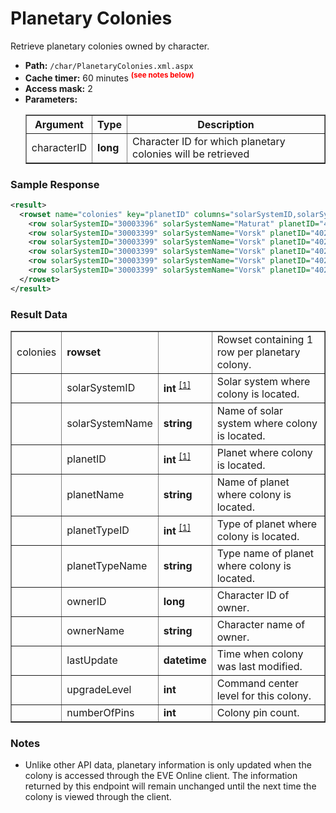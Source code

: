 # Planetary Colonies
Retrieve planetary colonies owned by character.

* __Path:__ ``/char/PlanetaryColonies.xml.aspx``
* __Cache timer:__ 60 minutes <sup style="color: red; font-weight: bold">(see notes below)</sup>
* __Access mask:__ 2
* __Parameters:__
    <table border="1">
        <tbody>
            <tr>
                <th>Argument</th>
                <th>Type</th>
                <th>Description</th>
            </tr>
            <tr>
                <td>characterID</td>
                <td><strong>long</strong></td>
                <td>Character ID for which planetary colonies will be retrieved</td>
            </tr>
        </tbody>
    </table>

### Sample Response

```xml
<result>
  <rowset name="colonies" key="planetID" columns="solarSystemID,solarSystemName,planetID,planetName,planetTypeID,planetTypeName,ownerID,ownerName,lastUpdate,upgradeLevel,numberOfPins">
    <row solarSystemID="30003396" solarSystemName="Maturat" planetID="40215260" planetName="Maturat II" planetTypeID="2015" planetTypeName="Planet (Lava)" ownerID="1801683792" ownerName="reygar burnt" lastUpdate="2015-07-29 02:17:47" upgradeLevel="5" numberOfPins="8" />
    <row solarSystemID="30003399" solarSystemName="Vorsk" planetID="40215544" planetName="Vorsk I" planetTypeID="2063" planetTypeName="Planet (Plasma)" ownerID="1801683792" ownerName="reygar burnt" lastUpdate="2015-07-29 02:16:05" upgradeLevel="4" numberOfPins="7" />
    <row solarSystemID="30003399" solarSystemName="Vorsk" planetID="40215545" planetName="Vorsk II" planetTypeID="2063" planetTypeName="Planet (Plasma)" ownerID="1801683792" ownerName="reygar burnt" lastUpdate="2015-07-29 02:16:18" upgradeLevel="4" numberOfPins="7" />
    <row solarSystemID="30003399" solarSystemName="Vorsk" planetID="40215546" planetName="Vorsk III" planetTypeID="2015" planetTypeName="Planet (Lava)" ownerID="1801683792" ownerName="reygar burnt" lastUpdate="2015-07-29 02:31:16" upgradeLevel="5" numberOfPins="9" />
    <row solarSystemID="30003399" solarSystemName="Vorsk" planetID="40215548" planetName="Vorsk IV" planetTypeID="11" planetTypeName="Planet (Temperate)" ownerID="1801683792" ownerName="reygar burnt" lastUpdate="2015-07-29 02:32:04" upgradeLevel="4" numberOfPins="12" />
    <row solarSystemID="30003399" solarSystemName="Vorsk" planetID="40215551" planetName="Vorsk VI" planetTypeID="13" planetTypeName="Planet (Gas)" ownerID="1801683792" ownerName="reygar burnt" lastUpdate="2015-07-29 02:16:43" upgradeLevel="4" numberOfPins="7" />
  </rowset>
</result>
```  

### Result Data

<table border="1">
    <tbody>
        <tr>
            <td>colonies</td>
            <td><strong>rowset</strong></td>
            <td></td>
            <td>Rowset containing 1 row per planetary colony.</td>
        </tr>
        <tr>
            <td></td>
            <td>solarSystemID</td>
            <td>
            <strong>int</strong>
            <sup>
                <a href="../../sde/sqlite/sqlite_mapSolarSystems.html#solarSystemID" title="mapSolarSystems.solarSystemID">[1]</a>
            </sup>
	    </td>
            <td>Solar system where colony is located.</td>
        </tr>
        <tr>
            <td></td>
            <td>solarSystemName</td>
            <td><strong>string</strong></td>
            <td>Name of solar system where colony is located.</td>
        </tr>
        <tr>
            <td></td>
            <td>planetID</td>
            <td>
                <strong>int</strong>
                <sup> 
                    <a href="../../sde/sqlite/sqlite_mapDenormalize.html#itemID" title="mapDenormalize.itemID">[1]</a>
                </sup>
	        </td>
            <td>Planet where colony is located.</td>
        </tr>
        <tr>
            <td></td>
            <td>planetName</td>
            <td><strong>string</strong></td>
            <td>Name of planet where colony is located.</td>
        </tr>
        <tr>
            <td></td>
            <td>planetTypeID</td>
            <td>
            	<strong>int</strong>
                <sup>
                    <a href="../../sde/yaml/yaml_typeIDs.html" title="Inventory Types file">[1]</a>
                </sup>
	        </td>
            <td>Type of planet where colony is located.</td>
        </tr>
        <tr>
            <td></td>
            <td>planetTypeName</td>
            <td><strong>string</strong></td>
            <td>Type name of planet where colony is located.</td>
        </tr>
        <tr>
            <td></td>
            <td>ownerID</td>
            <td><strong>long</strong></td>
            <td>Character ID of owner.</td>
        </tr>
        <tr>
            <td></td>
            <td>ownerName</td>
            <td><strong>string</strong></td>
            <td>Character name of owner.</td>
        </tr>
        <tr>
            <td></td>
            <td>lastUpdate</td>
            <td><strong>datetime</strong></td>
            <td>Time when colony was last modified.</td>
        </tr>
        <tr>
            <td></td>
            <td>upgradeLevel</td>
            <td><strong>int</strong></td>
            <td>Command center level for this colony.</td>
        </tr>
        <tr>
            <td></td>
            <td>numberOfPins</td>
            <td><strong>int</strong></td>
            <td>Colony pin count.</td>
        </tr>
    </tbody>
</table>

### Notes

* Unlike other API data, planetary information is only updated when the colony is accessed through the EVE Online client.  The information returned by this endpoint will remain unchanged until the next time the colony is viewed through the client.

